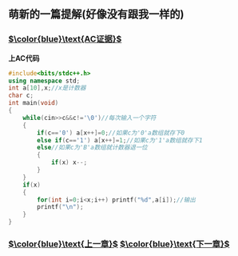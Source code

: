 ## 萌新的一篇提解(好像没有跟我一样的)
### [$\color{blue}\text{AC证据}$](https://www.luogu.org/recordnew/show/19694984)

**上AC代码**
```cpp
#include<bits/stdc++.h>
using namespace std;
int a[10],x;//x是计数器
char c;
int main(void)
{
	while(cin>>c&&c!='\0')//每次输入一个字符
	{
		if(c=='0') a[x++]=0;//如果c为'0'a数组就存下0
		else if(c=='1') a[x++]=1;//如果c为'1'a数组就存下1
		else//如果c为'B'a数组就计数器退一位
		{
			if(x) x--;
		}
	}
	if(x)
	{
		for(int i=0;i<x;i++) printf("%d",a[i]);//输出
		printf("\n"); 
	}
}
```
### [$\color{blue}\text{上一章}$](https://www.luogu.org/blog/ZhanLang/dui-you-xian-dui-lie) [$\color{blue}\text{下一章}$](https://www.luogu.org/blog/ZhanLang/dui-lie-you-hua-bellman-ford-mu-ban)